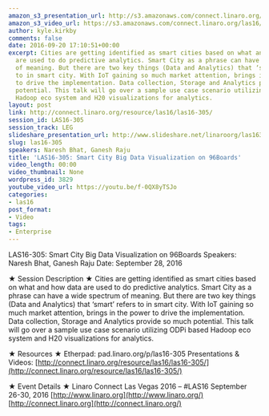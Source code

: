 ```yaml
---
amazon_s3_presentation_url: http://s3.amazonaws.com/connect.linaro.org/las16/Presentations/Wednesday/LAS16-305%20-%20Big%20Data%20usecase%20demo%20and%20Big%20Data%20Benchmarking%20Standards.pdf
amazon_s3_video_url: https://s3.amazonaws.com/connect.linaro.org/las16/Videos/Wednesday/LAS16-305%20Upstream%2C%20porting%2C%20performance%20testing%20and.mp4
author: kyle.kirkby
comments: false
date: 2016-09-20 17:10:51+00:00
excerpt: Cities are getting identified as smart cities based on what and how data
  are used to do predictive analytics. Smart City as a phrase can have a wide spectrum
  of meaning. But there are two key things (Data and Analytics) that ‘smart’ refers
  to in smart city. With IoT gaining so much market attention, brings in the power
  to drive the implementation. Data collection, Storage and Analytics provide so much
  potential. This talk will go over a sample use case scenario utilizing ODPi based
  Hadoop eco system and H20 visualizations for analytics.
layout: post
link: http://connect.linaro.org/resource/las16/las16-305/
session_id: LAS16-305
session_track: LEG
slideshare_presentation_url: http://www.slideshare.net/linaroorg/las16305-smart-city-big-data-visualization-on-96boards
slug: las16-305
speakers: Naresh Bhat, Ganesh Raju
title: 'LAS16-305: Smart City Big Data Visualization on 96Boards'
video_length: 00:00
video_thumbnail: None
wordpress_id: 3829
youtube_video_url: https://youtu.be/f-0QX8yTSJo
categories:
- las16
post_format:
- Video
tags:
- Enterprise
---
```


LAS16-305: Smart City Big Data Visualization on 96Boards
Speakers: Naresh Bhat, Ganesh Raju
Date: September 28, 2016

★ Session Description ★
Cities are getting identified as smart cities based on what and how data are used to do predictive analytics. Smart City as a phrase can have a wide spectrum of meaning. But there are two key things (Data and Analytics) that ‘smart’ refers to in smart city. With IoT gaining so much market attention, brings in the power to drive the implementation. Data collection, Storage and Analytics provide so much potential. This talk will go over a sample use case scenario utilizing ODPi based Hadoop eco system and H20 visualizations for analytics.

★ Resources ★
Etherpad: pad.linaro.org/p/las16-305
Presentations & Videos: [http://connect.linaro.org/resource/las16/las16-305/](http://connect.linaro.org/resource/las16/las16-305/)

★ Event Details ★
Linaro Connect Las Vegas 2016 – #LAS16
September 26-30, 2016
[http://www.linaro.org](http://www.linaro.org/)
[http://connect.linaro.org](http://connect.linaro.org/)
